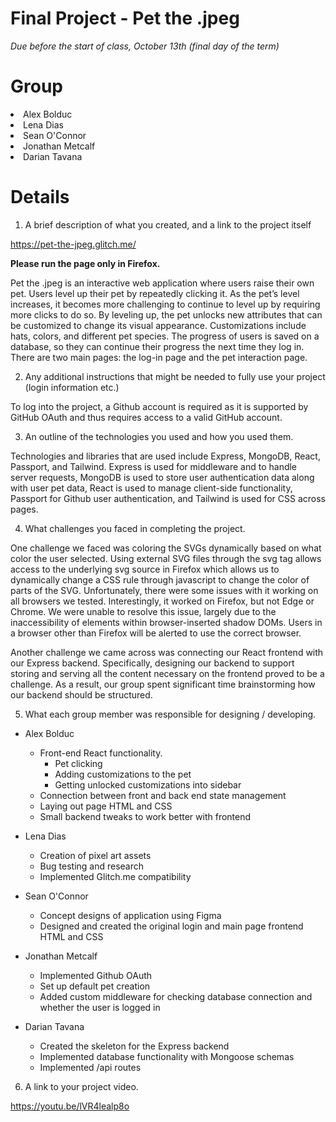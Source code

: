 # Final Project - Pet the .jpeg
*Due before the start of class, October 13th (final day of the term)*

# Group
<li>Alex Bolduc
<li>Lena Dias
<li>Sean O'Connor
<li>Jonathan Metcalf
<li>Darian Tavana

# Details
1. A brief description of what you created, and a link to the project itself

https://pet-the-jpeg.glitch.me/

<b>Please run the page only in Firefox.</b>

Pet the .jpeg is an interactive web application where users raise their own pet. Users level up their pet by repeatedly clicking it. As the pet’s level increases, it becomes more challenging to continue to level up by requiring more clicks to do so. By leveling up, the pet unlocks new attributes that can be customized to change its visual appearance. Customizations include hats, colors, and different pet species. The progress of users is saved on a database, so they can continue their progress the next time they log in. There are two main pages: the log-in page and the pet interaction page.

2. Any additional instructions that might be needed to fully use your project (login information etc.)

To log into the project, a Github account is required as it is supported by GitHub OAuth and thus requires access to a valid GitHub account. 

3. An outline of the technologies you used and how you used them.

Technologies and libraries that are used include Express, MongoDB, React, Passport, and Tailwind. Express is used for middleware and to handle server requests, MongoDB is used to store user authentication data along with user pet data, React is used to manage client-side functionality, Passport for Github user authentication, and Tailwind is used for CSS across pages.

4. What challenges you faced in completing the project.

One challenge we faced was coloring the SVGs dynamically based on what color the user selected. Using external SVG files through the svg <use> tag allows access to the underlying svg source in Firefox which allows us to dynamically change a CSS rule through javascript to change the color of parts of the SVG. Unfortunately, there were some issues with it working on all browsers we tested. Interestingly, it worked on Firefox, but not Edge or Chrome. We were unable to resolve this issue, largely due to the inaccessibility of elements within browser-inserted shadow DOMs. Users in a browser other than Firefox will be alerted to use the correct browser.

Another challenge we came across was connecting our React frontend with our Express backend. Specifically, designing our backend to support storing and serving all the content necessary on the frontend proved to be a challenge. As a result, our group spent significant time brainstorming how our backend should be structured. 

5. What each group member was responsible for designing / developing.

- Alex Bolduc 
  - Front-end React functionality.
    - Pet clicking
    - Adding customizations to the pet
    - Getting unlocked customizations into sidebar
  - Connection between front and back end state management
  - Laying out page HTML and CSS
  - Small backend tweaks to work better with frontend

- Lena Dias 
  - Creation of pixel art assets
  - Bug testing and research
  - Implemented Glitch.me compatibility  

- Sean O'Connor 
  - Concept designs of application using Figma
  - Designed and created the original login and main page frontend HTML and CSS
  
- Jonathan Metcalf 
  - Implemented Github OAuth
  - Set up default pet creation
  - Added custom middleware for checking database connection and whether the user is logged in

- Darian Tavana 
  - Created the skeleton for the Express backend
  - Implemented database functionality with Mongoose schemas
  - Implemented /api routes 

6. A link to your project video.

https://youtu.be/lVR4lealp8o

